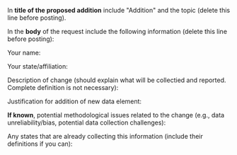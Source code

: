 In **title of the proposed addition** include "Addition" and the topic (delete this line before posting).

In the **body** of the request include the following information (delete this line before posting):

Your name:

Your state/affiliation:

Description of change (should explain what will be collectied and reported. Complete definition is not necessary):

Justification for addition of new data element:

**If known**, potential methodological issues related to the change (e.g., data unreliability/bias, potential data collection challenges):

Any states that are already collecting this information (include their definitions if you can): 
